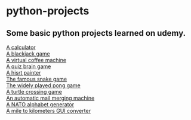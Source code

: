 # python-projects

## Some basic python projects learned on udemy.

[A calculator](calculator) <br/>
[A blackjack game](blackjack) <br/>
[A virtual coffee machine](oop-coffee-machine)<br/>
[A quiz brain game](quiz-game)<br/>
[A hisrt painter](hisrt-painter)<br/>
[The famous snake game](snake-game)<br/>
[The widely played pong game](pong-game)<br/>
[A turtle crossing game](turtle-crossing)<br/>
[An automatic mail merging machine](mail-merge)<br/>
[A NATO alphabet generator](NATO-alphabet)<br/>
[A mile to kilometers GUI converter](mile-kilometers-GUI-converter)<br/>
